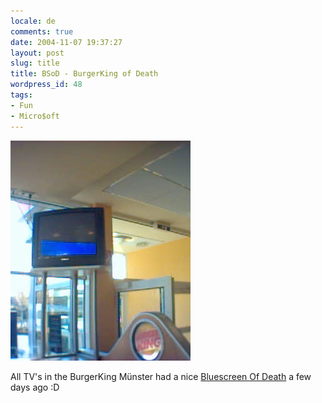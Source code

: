 ```yaml
---
locale: de
comments: true
date: 2004-11-07 19:37:27
layout: post
slug: title
title: BSoD - BurgerKing of Death
wordpress_id: 48
tags:
- Fun
- Micro$oft
---
```


![](/images/2004-11-07-title/bluescreen.jpg)

All TV's in the BurgerKing Münster had a nice [Bluescreen Of Death](http://en.wikipedia.org/wiki/Blue_screen_of_death)
a few days ago :D
